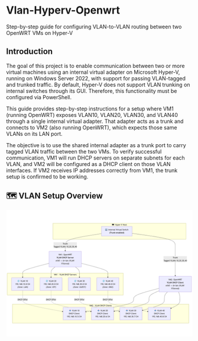 


# Vlan-Hyperv-Openwrt
Step-by-step guide for configuring VLAN-to-VLAN routing between two OpenWRT VMs on Hyper-V

## Introduction

The goal of this project is to enable communication between two or more virtual machines using an internal virtual adapter on Microsoft Hyper-V, running on Windows Server 2022, with support for passing VLAN-tagged and trunked traffic. By default, Hyper-V does not support VLAN trunking on internal switches through its GUI. Therefore, this functionality must be configured via PowerShell.

This guide provides step-by-step instructions for a setup where VM1 (running OpenWRT) exposes VLAN10, VLAN20, VLAN30, and VLAN40 through a single internal virtual adapter. That adapter acts as a trunk and connects to VM2 (also running OpenWRT), which expects those same VLANs on its LAN port. 

The objective is to use the shared internal adapter as a trunk port to carry tagged VLAN traffic between the two VMs. To verify successful communication, VM1 will run DHCP servers on separate subnets for each VLAN, and VM2 will be configured as a DHCP client on those VLAN interfaces. If VM2 receives IP addresses correctly from VM1, the trunk setup is confirmed to be working.

## 🗺️ VLAN Setup Overview

![VLAN Diagram](./assets/diagram.png)
